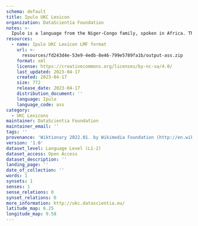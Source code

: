 ```yaml
---
schema: default
title: Ipulo UKC Lexicon
organization: DataScientia Foundation
notes: >-
  Ipulo is a language from the Niger-Congo family, spoken in Africa. The UKC Lexicon of Ipulo is represented as a lexico-semantic network. It consists of words, word senses, synsets, as well as sense-level and synset-level relationships.
resources:
  - name: Ipulo UKC Lexicon LMF format
    url: >-
      resources/fd243d4e-53e9-4edb-8e46-799e5789fa1b/output-ass.zip
    format: xml
    license: https://creativecommons.org/licenses/by-nc-sa/4.0/
    last_updated: 2023-04-17
    created: 2023-04-17
    size: 772
    release_date: 2023-04-17
    distribution_document: ''
    language: Ipulo
    language_code: ass
category:
  - UKC Lexicons
maintainer: DataScientia Foundation
maintainer_email: ''
tags: ''
provenance: 'Wiktionary 2022.01. by Wikimedia Foundation (http://en.wiktionary.org); Princeton WordNet 2.1 by Princeton University (https://wordnet.princeton.edu)'
version: '1.0'
dataset_level: Language Level (L1-2)
dataset_access: Open Access
dataset_description: ''
landing_page: ''
date_of_collection: ''
words: 1
synsets: 1
senses: 1
sense_relations: 0
synset_relations: 0
more_information: http://ukc.datascientia.eu/
latitude_map: 6.25
longitude_map: 9.58
---
```

